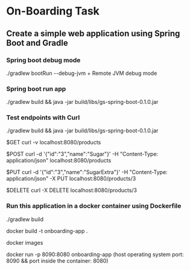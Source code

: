 # On-Boarding Task #

## Create a simple web application using Spring Boot and Gradle ##

### Spring boot debug mode ###
./gradlew bootRun --debug-jvm  + Remote JVM debug mode

### Spring boot run app ###
./gradlew build && java -jar build/libs/gs-spring-boot-0.1.0.jar 


### Test endpoints with Curl ###
./gradlew build && java -jar build/libs/gs-spring-boot-0.1.0.jar 

$GET
curl -v localhost:8080/products

$POST
curl -d '{"id":"3","name":"Sugar"}' -H "Content-Type: application/json" localhost:8080/products

$PUT
curl -d '{"id":"3","name":"SugarExtra"}' -H "Content-Type: application/json" -X PUT localhost:8080/products/3

$DELETE
curl -X DELETE localhost:8080/products/3

### Run this application in a docker container using Dockerfile ###
./gradlew build 

docker build -t onboarding-app .

docker images

docker run -p 8090:8080 onboarding-app   (host operating system port: 8090 && port inside the container: 8080)

